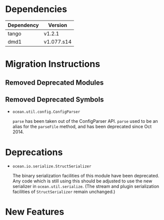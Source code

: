Dependencies
============

Dependency | Version
-----------|---------
tango      | v1.2.1
dmd1       | v1.077.s14

Migration Instructions
======================

Removed Deprecated Modules
--------------------------

Removed Deprecated Symbols
--------------------------

* `ocean.util.config.ConfigParser`

  `parse` has been taken out of the ConfigParser API. `parse` used to be an
  alias for the `parseFile` method, and has been deprecated since Oct 2014.

Deprecations
============

* `ocean.io.serialize.StructSerializer`

  The binary serialization facilities of this module have been deprecated. Any
  code which is still using this should be adjusted to use the new serializer in
  `ocean.util.serialize`. (The stream and plugin serialization facilities of
  `StructSerializer` remain unchanged.)

New Features
============
